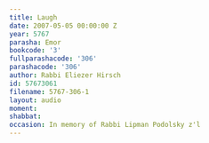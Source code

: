 ```yaml
---
title: Laugh
date: 2007-05-05 00:00:00 Z
year: 5767
parasha: Emor
bookcode: '3'
fullparashacode: '306'
parashacode: '306'
author: Rabbi Eliezer Hirsch
id: 57673061
filename: 5767-306-1
layout: audio
moment: 
shabbat: 
occasion: In memory of Rabbi Lipman Podolsky z'l
---
```


